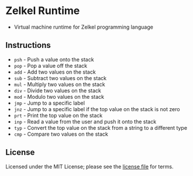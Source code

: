 # Zelkel Runtime
- Virtual machine runtime for Zelkel programming language

## Instructions
- `psh` - Push a value onto the stack
- `pop` - Pop a value off the stack
- `add` - Add two values on the stack
- `sub` - Subtract two values on the stack
- `mul` - Multiply two values on the stack
- `div` - Divide two values on the stack
- `mod` - Modulo two values on the stack
- `jmp` - Jump to a specific label
- `jnz` - Jump to a specific label if the top value on the stack is not zero
- `prt` - Print the top value on the stack
- `inp` - Read a value from the user and push it onto the stack
- `typ` - Convert the top value on the stack from a string to a different type
- `cmp` - Compare two values on the stack

## License
Licensed under the MIT License; please see the [license file](LICENSE.md) for terms.